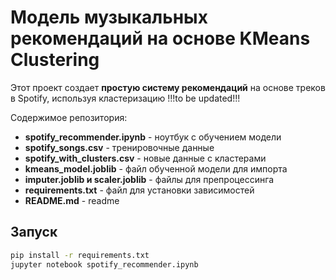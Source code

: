 # Модель музыкальных рекомендаций на основе KMeans Clustering

Этот проект создает **простую систему рекомендаций** на основе треков в Spotify, используя кластеризацию
!!!to be updated!!!

Содержимое репозитория:

- **spotify_recommender.ipynb** - ноутбук с обучением модели
- **spotify_songs.csv** - тренировочные данные
- **spotify_with_clusters.csv** - новые данные с кластерами
- **kmeans_model.joblib** - файл обученной модели для импорта
- **imputer.joblib и scaler.joblib** - файлы для препроцессинга
- **requirements.txt** - файл для установки зависимостей
- **README.md** - readme

## Запуск
```bash
pip install -r requirements.txt
jupyter notebook spotify_recommender.ipynb